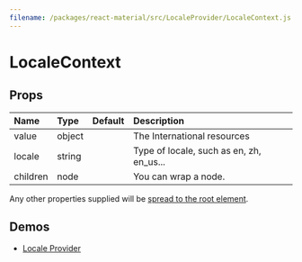 ```yaml
---
filename: /packages/react-material/src/LocaleProvider/LocaleContext.js
---
```


<!--- This documentation is automatically generated, do not try to edit it. -->

# LocaleContext



## Props

| Name | Type | Default | Description |
|:-----|:-----|:--------|:------------|
| <span class="prop-name">value</span> | <span class="prop-type">object |  | The International resources |
| <span class="prop-name">locale</span> | <span class="prop-type">string |  | Type of locale, such as en, zh, en_us... |
| <span class="prop-name">children</span> | <span class="prop-type">node |  | You can wrap a node. |

Any other properties supplied will be [spread to the root element](/guides/api#spread).

## Demos

- [Locale Provider](/demos/locale-provider)

